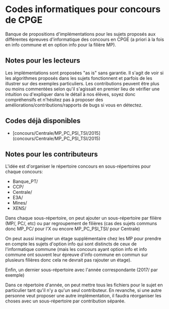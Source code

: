 # Codes informatiques pour concours de CPGE

Banque de propositions d'implémentations pour les sujets proposés aux 
différentes épreuves d'informatique des concours en CPGE (a priori à la fois 
en info commune et en option info pour la filière MP).

## Notes pour les lecteurs

Les implémentations sont proposées "as is" sans garantie. Il s'agit de voir si 
les algorithmes proposés dans les sujets fonctionnent et parfois de les 
illustrer sur des exemples particuliers. Les contributions peuvent être plus 
ou moins commentées selon qu'il s'agissait en premier lieu de vérifier une 
intuition ou d'expliquer dans le détail à nos élèves, soyez donc compréhensifs 
et n'hésitez pas à proposer des améliorations/contributions/rapports de bugs 
si vous en détectez.

## Codes déjà disponibles

* [concours/Centrale/MP_PC_PSI_TSI/2015] (concours/Centrale/MP_PC_PSI_TSI/2015)

## Notes pour les contributeurs

L'idée est d'organiser le répertoire concours en sous-répertoires pour chaque concours:
* Banque_PT/
* CCP/
* Centrale/
* E3A/
* Mines/
* XENS/

Dans chaque sous-répertoire, on peut ajouter un sous-répertoire par filière 
(MP/, PC/, etc) ou par regroupement de filières (cas des sujets communs donc 
MP_PC/ pour l'X ou encore MP_PC_PSI_TSI/ pour Centrale)

On peut aussi imaginer un étage supplémentaire chez les MP pour prendre en 
compte les sujets d'option info qui sont distincts de ceux de l'informatique 
commune (mais les concours ayant option info et info commune ont souvent leur 
épreuve d'info commune en commun sur plusieurs filières donc cela ne devrait 
pas rajouter un étage).

Enfin, un dernier sous-répertoire avec l'année correspondante (2017/ par exemple)

Dans ce répertoire d'année, on peut mettre tous les fichiers pour le sujet en 
particulier tant qu'il n'y a qu'un seul contributeur. En revanche, si une 
autre personne veut proposer une autre implémentation, il faudra réorganiser 
les choses avec un sous-répertoire par contribution séparée.
